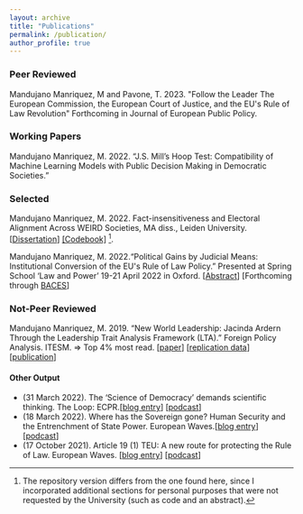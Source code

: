 ```yaml
---
layout: archive
title: "Publications"
permalink: /publication/
author_profile: true
---
```

### Peer Reviewed

Mandujano Manriquez, M and Pavone, T. 2023. "Follow the Leader The European Commission, the European Court of Justice, and the EU's Rule of Law Revolution" Forthcoming in Journal of European Public Policy.

### Working Papers

Mandujano Manriquez, M. 2022. “J.S. Mill’s Hoop Test: Compatibility of Machine Learning Models with Public Decision Making in Democratic Societies.”

### Selected
Mandujano Manriquez, M. 2022. Fact-insensitiveness and Electoral Alignment Across WEIRD Societies, MA diss., Leiden University.
[[Dissertation](\assets\files\mmm_electoralaligment-weirdsocieties_2022.pdf)] 
[[Codebook]](/assets/files/mmm_electoralaligment_weirdsocieties_2022_codebook.pdf) [^1].


Mandujano Manriquez, M. 2022.“Political Gains by Judicial Means: Institutional Conversion of the EU's Rule of Law Policy.” Presented at Spring School ‘Law and Power’ 19-21 April 2022 in Oxford.
[[Abstract](/assets/files/mmm_politicalgainsbyjudicialmeans_2022.pdf)] [Forthcoming through [BACES](https://www.upf.edu/web/baces/baces-working-papers)]

### Not-Peer Reviewed

Mandujano Manriquez, M. 2019. “New World Leadership: Jacinda Ardern Through the Leadership Trait Analysis Framework (LTA).” Foreign Policy Analysis. ITESM.
⇒ Top 4% most read.
[[paper](/assets/files/mmm_lta-JacindaArdern_2019.pdf)] [[replication data](/assets/files/jacinda-ardern-lta-general.xlsx)] [[publication](https://www.academia.edu/39164271/New_World_Leadership_Jacinda_Ardern_Through_the_Leadership_Trait_Analysis?source=swp_share)]

#### Other Output

- (31 March 2022). The ‘Science of Democracy’ demands scientific thinking. The Loop: ECPR.[[blog entry](https://theloop.ecpr.eu/the-science-of-democracy-demands-scientific-thinking/)] [[podcast](https://open.spotify.com/episode/2pLmHKezq2ZcEo38QHtYim)]
- (18 March 2022). Where has the Sovereign gone? Human Security and the Entrenchment of State Power. European Waves.[[blog entry](https://www.europeanwaves.com/beyond-europe/where-has-the-sovereign-gone-human-security-and-the-entrenchment-of-state-power/)] [[podcast](https://open.spotify.com/episode/3aCgBBvsN3b9ipZwmbIeOJ?si=FgPEfQveQ9i44qnsxhd5Ng)]
- (17 October 2021). Article 19 (1) TEU: A new route for protecting the Rule of Law. European Waves.
  [[blog entry](https://www.europeanwaves.com/on-the-continent/article-19-1-tfeu-a-new-route-for-protecting-the-rule-of-law/)] [[podcast](https://open.spotify.com/episode/1ZeeL7pWIomEdBHywGue1G?si=9pQ3YIMeRRGt5ifbKMTBeA)]

[^1]: The repository version differs from the one found here, since I incorporated additional sections for personal purposes that were not requested by the University (such as code and an abstract).

